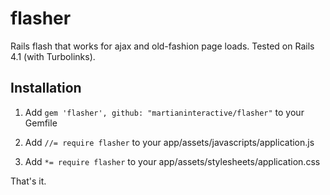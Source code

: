 flasher
=======

Rails flash that works for ajax and old-fashion page loads. Tested on Rails 4.1 (with Turbolinks).

## Installation

1. Add ```gem 'flasher', github: "martianinteractive/flasher"``` to your Gemfile

2. Add ```//= require flasher``` to your app/assets/javascripts/application.js

3. Add ```*= require flasher``` to your app/assets/stylesheets/application.css


That's it.
